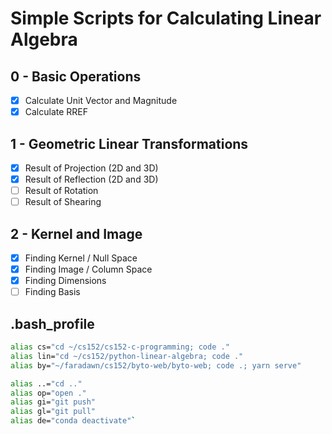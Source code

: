# Simple Scripts for Calculating Linear Algebra

## 0 - Basic Operations
- [x] Calculate Unit Vector and Magnitude
- [x] Calculate RREF

## 1 - Geometric Linear Transformations
- [x] Result of Projection (2D and 3D)
- [x] Result of Reflection (2D and 3D)
- [ ] Result of Rotation
- [ ] Result of Shearing

## 2 - Kernel and Image
- [x] Finding Kernel / Null Space
- [x] Finding Image / Column Space
- [x] Finding Dimensions
- [ ] Finding Basis

## .bash_profile
```bash
alias cs="cd ~/cs152/cs152-c-programming; code ."
alias lin="cd ~/cs152/python-linear-algebra; code ."
alias by="~/faradawn/cs152/byto-web/byto-web; code .; yarn serve"

alias ..="cd .."
alias op="open ."
alias gi="git push"
alias gl="git pull"
alias de="conda deactivate"`
```
